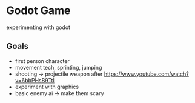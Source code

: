 # Godot Game
 experimenting with godot

## Goals
 - first person character
 - movement tech, sprinting, jumping
 - shooting -> projectile weapon after https://www.youtube.com/watch?v=6bbPHsB9TtI
 - experiment with graphics
 - basic enemy ai -> make them scary
